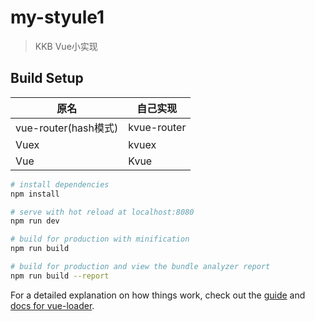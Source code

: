 # my-styule1

> KKB Vue小实现

## Build Setup

|  原名   | 自己实现  |
|  ----  | ----  |
| vue-router(hash模式)  | kvue-router |
| Vuex  | kvuex |
| Vue  | Kvue |

``` bash
# install dependencies
npm install

# serve with hot reload at localhost:8080
npm run dev

# build for production with minification
npm run build

# build for production and view the bundle analyzer report
npm run build --report
```

For a detailed explanation on how things work, check out the [guide](http://vuejs-templates.github.io/webpack/) and [docs for vue-loader](http://vuejs.github.io/vue-loader).
